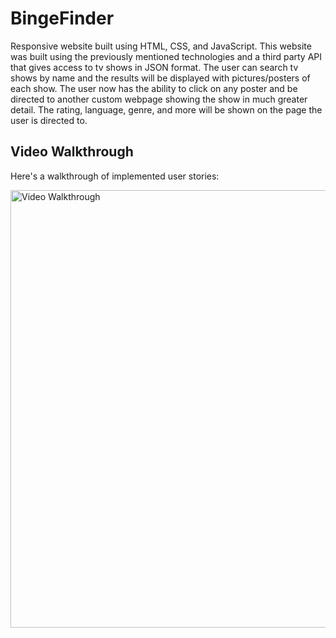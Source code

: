 # BingeFinder
Responsive website built using HTML, CSS, and JavaScript. This website was built using the previously mentioned technologies and a third party API that gives access to tv shows in JSON 
format. The user can search tv shows by name and the results will be displayed with pictures/posters of each show. The user now has the ability to click on any poster and be directed to another custom webpage showing the show in much greater 
detail. The rating, language, genre, and more will be shown on the page the user is directed to.


## Video Walkthrough

Here's a walkthrough of implemented user stories:

<img src='bingefinder_walkthrough.gif' title='Video Walkthrough' width='700' alt='Video Walkthrough' />

